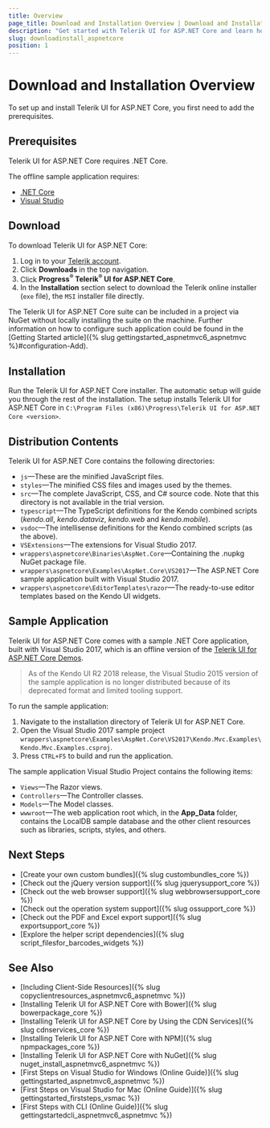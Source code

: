 ```yaml
---
title: Overview
page_title: Download and Installation Overview | Download and Installation | Telerik UI for ASP.NET Core
description: "Get started with Telerik UI for ASP.NET Core and learn how to download the library and initialize its Html and tag helpers."
slug: downloadinstall_aspnetcore
position: 1
---
```


# Download and Installation Overview

To set up and install Telerik UI for ASP.NET Core, you first need to add the prerequisites.

## Prerequisites

Telerik UI for ASP.NET Core requires .NET Core.

The offline sample application requires:

* [.NET Core](https://www.microsoft.com/net/learn/get-started)
* [Visual Studio](https://www.visualstudio.com/downloads/)

## Download

To download Telerik UI for ASP.NET Core:

1. Log in to your [Telerik account](https://www.telerik.com/login/).
1. Click **Downloads** in the top navigation.
1. Click **Progress<sup>®</sup> Telerik<sup>®</sup> UI for ASP.NET Core**.
1. In the **Installation**  section select to download the Telerik online installer (`exe` file), the `MSI` installer file directly.

The Telerik UI for ASP.NET Core suite can be included in a project via NuGet without locally installing the suite on the machine. Further information on how to configure such application could be found in the [Getting Started article]({% slug gettingstarted_aspnetmvc6_aspnetmvc %}#configuration-Add).

## Installation

Run the Telerik UI for ASP.NET Core installer. The automatic setup will guide you through the rest of the installation. The setup installs Telerik UI for ASP.NET Core in `C:\Program Files (x86)\Progress\Telerik UI for ASP.NET Core <version>`.

## Distribution Contents

Telerik UI for ASP.NET Core contains the following directories:

* `js`&mdash;These are the minified JavaScript files.
* `styles`&mdash;The minified CSS files and images used by the themes.
* `src`&mdash;The complete JavaScript, CSS, and C# source code. Note that this directory is not available in the trial version.
* `typescript`&mdash;The TypeScript definitions for the Kendo combined scripts (*kendo.all*, *kendo.dataviz*, *kendo.web* and *kendo.mobile*).
* `vsdoc`&mdash;The intellisense definitions for the Kendo combined scripts (as the above).
* `VSExtensions`&mdash;The extensions for Visual Studio 2017.
* `wrappers\aspnetcore\Binaries\AspNet.Core`&mdash;Containing the .nupkg NuGet package file.
* `wrappers\aspnetcore\Examples\AspNet.Core\VS2017`&mdash;The ASP.NET Core sample application built with Visual Studio 2017.
* `wrappers\aspnetcore\EditorTemplates\razor`&mdash;The ready-to-use editor templates based on the Kendo UI widgets.

## Sample Application

Telerik UI for ASP.NET Core comes with a sample .NET Core application, built with Visual Studio 2017, which is an offline version of the [Telerik UI for ASP.NET Core Demos](https://demos.telerik.com/aspnet-core).

> As of the Kendo UI R2 2018 release, the Visual Studio 2015 version of the sample application is no longer distributed because of its deprecated format and limited tooling support.

To run the sample application:

1. Navigate to the installation directory of Telerik UI for ASP.NET Core.
1. Open the Visual Studio 2017 sample project `wrappers\aspnetcore\Examples\AspNet.Core\VS2017\Kendo.Mvc.Examples\Kendo.Mvc.Examples.csproj`.
1. Press `CTRL+F5` to build and run the application.

The sample application Visual Studio Project contains the following items:

* `Views`&mdash;The Razor views.
* `Controllers`&mdash;The Controller classes.
* `Models`&mdash;The Model classes.
* `wwwroot`&mdash;The web application root which, in the **App_Data** folder, contains the LocalDB sample database and the other client resources such as libraries, scripts, styles, and others.

## Next Steps

* [Create your own custom bundles]({% slug custombundles_core %})
* [Check out the jQuery version support]({% slug jquerysupport_core %})
* [Check out the web browser support]({% slug webbrowsersupport_core %})
* [Check out the operation system support]({% slug ossupport_core %})
* [Check out the PDF and Excel export support]({% slug exportsupport_core %})
* [Explore the helper script dependencies]({% slug script_filesfor_barcodes_widgets %})

## See Also

* [Including Client-Side Resources]({% slug copyclientresources_aspnetmvc6_aspnetmvc %})
* [Installing Telerik UI for ASP.NET Core with Bower]({% slug bowerpackage_core %})
* [Installing Telerik UI for ASP.NET Core by Using the CDN Services]({% slug cdnservices_core %})
* [Installing Telerik UI for ASP.NET Core with NPM]({% slug npmpackages_core %})
* [Installing Telerik UI for ASP.NET Core with NuGet]({% slug nuget_install_aspnetmvc6_aspnetmvc %})
* [First Steps on Visual Studio for Windows (Online Guide)]({% slug gettingstarted_aspnetmvc6_aspnetmvc %})
* [First Steps on Visual Studio for Mac (Online Guide)]({% slug gettingstarted_firststeps_vsmac %})
* [First Steps with CLI (Online Guide)]({% slug gettingstartedcli_aspnetmvc6_aspnetmvc %})
